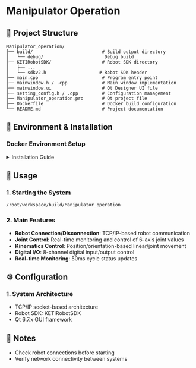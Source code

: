 # Manipulator Operation

## 📁 Project Structure

```
Manipulator_operation/
├── build/                          # Build output directory
│   └── debug/                       Debug build
├── KETIRobotSDK/                   # Robot SDK directory
│   ├── ...
│   └── sdkv2.h                    # Robot SDK header
├── main.cpp                        # Program entry point
├── mainwindow.h / .cpp             # Main window implementation
├── mainwindow.ui                   # Qt Designer UI file
├── setting_config.h / .cpp         # Configuration management
├── Manipulator_operation.pro       # Qt project file
├── Dockerfile                      # Docker build configuration
└── README.md                       # Project documentation
```

## 🔧 Environment & Installation

### Docker Environment Setup

<details>
<summary>Installation Guide</summary>

#### 1. Docker Image

```bash
docker build -t manipulator_operation -f Dockerfile .
```

#### 2. Run Docker Container

```bash
# Allow GUI sharing (run once)
xhost +local:
```

```bash
# Run container
docker run -it \
    --privileged \
    --network host \
    -e DISPLAY=$DISPLAY \
    -e QT_X11_NO_MITSHM=1 \
    -e LIBGL_ALWAYS_INDIRECT=1 \
    -v /tmp/.X11-unix:/tmp/.X11-unix \
    -v /dev:/dev \
    -v ${USER PROJECT PATH}/Manipulator_operation:/root/workspace/ \
    --name Manipulator_operation \

    manipulator_operation
```

#### 3. Compile in container

```bash
cd /root/workspace
mkdir -p build
```

```bash
cd /root/workspace/build && /opt/Qt/6.7.0/gcc_64/bin/qmake ../Manipulator_operation.pro && bear make
```

#### 4. Kpick Installation

```bash
/root/workspace/build/Manipulator_operation
```

</details>

## 🚀 Usage

### 1. Starting the System

```bash
/root/workspace/build/Manipulator_operation
```

### 2. Main Features

- **Robot Connection/Disconnection**: TCP/IP-based robot communication
- **Joint Control**: Real-time monitoring and control of 6-axis joint values
- **Kinematics Control**: Position/orientation-based linear/joint movement
- **Digital I/O**: 8-channel digital input/output control
- **Real-time Monitoring**: 50ms cycle status updates

## ⚙️ Configuration

### 1. System Architecture

- TCP/IP socket-based architecture
- Robot SDK: KETIRobotSDK
- Qt 6.7.x GUI framework

## 📝 Notes

- Check robot connections before starting
- Verify network connectivity between systems

